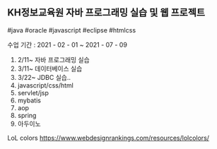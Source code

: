 ## KH정보교육원 자바 프로그래밍 실습 및 웹 프로젝트 

  
#java #oracle #javascript #eclipse #htmlcss 


  수업 기간 : 2021 - 02 - 01 ~ 2021 - 07 - 09

1. 2/11~ 자바 프로그래밍 실습
2. 3/11~ 데이터베이스 실습
3. 3/22~ JDBC 실습..
4. javascript/css/html
5. servlet/jsp
6. mybatis
7. aop
8. spring
9. 아두이노

LoL colors
https://www.webdesignrankings.com/resources/lolcolors/
